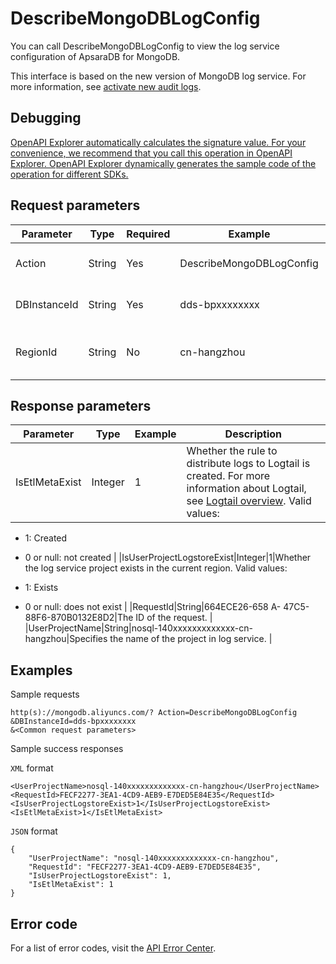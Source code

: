 # DescribeMongoDBLogConfig

You can call DescribeMongoDBLogConfig to view the log service configuration of ApsaraDB for MongoDB.

This interface is based on the new version of MongoDB log service. For more information, see [activate new audit logs](~~164542~~).

## Debugging

[OpenAPI Explorer automatically calculates the signature value. For your convenience, we recommend that you call this operation in OpenAPI Explorer. OpenAPI Explorer dynamically generates the sample code of the operation for different SDKs.](https://api.aliyun.com/#product=Dds&api=DescribeMongoDBLogConfig&type=RPC&version=2015-12-01)

## Request parameters

|Parameter|Type|Required|Example|Description|
|---------|----|--------|-------|-----------|
|Action|String|Yes|DescribeMongoDBLogConfig|The operation that you want to perform. Set the value to **DescribeMongoDBLogConfig**. |
|DBInstanceId|String|Yes|dds-bpxxxxxxxx|The ID of the instance. You can call [DescribeDBInstances](~~61939~~) to query. |
|RegionId|String|No|cn-hangzhou|The region ID of the instance. You can call [DescribeDBInstanceAttribute](~~62010~~) to query. |

## Response parameters

|Parameter|Type|Example|Description|
|---------|----|-------|-----------|
|IsEtlMetaExist|Integer|1|Whether the rule to distribute logs to Logtail is created. For more information about Logtail, see [Logtail overview](~~28979~~). Valid values:

-   1: Created
-   0 or null: not created |
|IsUserProjectLogstoreExist|Integer|1|Whether the log service project exists in the current region. Valid values:

-   1: Exists
-   0 or null: does not exist |
|RequestId|String|664ECE26-658 A- 47C5-88F6-870B0132E8D2|The ID of the request. |
|UserProjectName|String|nosql-140xxxxxxxxxxxxx-cn-hangzhou|Specifies the name of the project in log service. |

## Examples

Sample requests

```
http(s)://mongodb.aliyuncs.com/? Action=DescribeMongoDBLogConfig
&DBInstanceId=dds-bpxxxxxxxx
&<Common request parameters>
```

Sample success responses

`XML` format

```
<UserProjectName>nosql-140xxxxxxxxxxxxx-cn-hangzhou</UserProjectName>
<RequestId>FECF2277-3EA1-4CD9-AEB9-E7DED5E84E35</RequestId>
<IsUserProjectLogstoreExist>1</IsUserProjectLogstoreExist>
<IsEtlMetaExist>1</IsEtlMetaExist>
```

`JSON` format

```
{
    "UserProjectName": "nosql-140xxxxxxxxxxxxx-cn-hangzhou",
    "RequestId": "FECF2277-3EA1-4CD9-AEB9-E7DED5E84E35",
    "IsUserProjectLogstoreExist": 1,
    "IsEtlMetaExist": 1
}
```

## Error code

For a list of error codes, visit the [API Error Center](https://error-center.alibabacloud.com/status/product/Dds).

